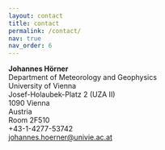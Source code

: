 ```yaml
---
layout: contact
title: contact
permalink: /contact/
nav: true
nav_order: 6
---
```



**Johannes Hörner** <br />
Department of Meteorology and Geophysics  <br />
University of Vienna <br />
Josef-Holaubek-Platz 2 (UZA II) <br />
1090 Vienna <br />
Austria <br />
Room 2F510 <br />
+43-1-4277-53742<br />
<a href='mailto:johannes.hoerner@univie.ac.at'>johannes.hoerner@univie.ac.at</a>
